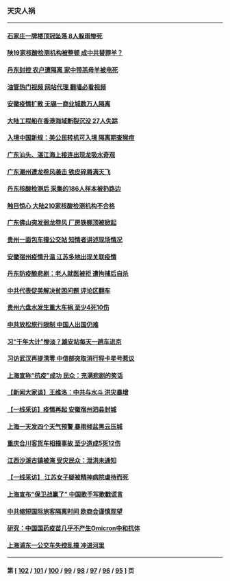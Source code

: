 ### 天灾人祸
---
#### [石家庄一牌楼顶冠坠落 8人躲雨惨死](../../pages/ncid280/n13772948.md?07041645) 
#### [陕19家核酸检测机构被整顿 成中共替罪羊？](../../pages/ncid280/n13772816.md?07041645) 
#### [丹东封控 农户遭隔离 家中带羔母羊被电死](../../pages/ncid280/n13772757.md?07041645) 
#### [油管热门视频 网站代理 翻墙必看视频](http://209.222.30.114:81/youtube.html?07041645)
#### [安徽疫情扩散 无锡一商业城数万人隔离](../../pages/ncid280/n13772567.md?07041645) 
#### [大陆工程船在香港海域断裂沉没 27人失踪](../../pages/ncid280/n13772484.md?07041645) 
#### [入境中国新规：美公民转机可入境 隔离期查猴痘](../../pages/ncid280/n13771991.md?07041645) 
#### [广东汕头、湛江海上接连出现龙吸水奇观](../../pages/ncid280/n13772011.md?07041645) 
#### [广东潮州遭龙卷风袭击 铁皮碎屑满天飞](../../pages/ncid280/n13771997.md?07041645) 
#### [丹东核酸检测后 采集的186人样本被扔路边](../../pages/ncid280/n13771666.md?07041645) 
#### [触目惊心 大陆210家核酸检测机构不合格](../../pages/ncid280/n13771435.md?07041645) 
#### [广东佛山突发弱龙卷风 厂房铁棚顶被掀起](../../pages/ncid280/n13771365.md?07041645) 
#### [贵州一面包车撞公交站 知情者讲述现场情况](../../pages/ncid280/n13771302.md?07041645) 
#### [安徽宿州疫情升温 江苏多地出现关联疫情](../../pages/ncid280/n13771257.md?07041645) 
#### [丹东防疫酿悲剧：老人就医被拒 遭拘捕后自杀](../../pages/ncid280/n13770936.md?07041645) 
#### [中共代表促美解决贫困问题 评论区翻车](../../pages/ncid280/n13770656.md?07041645) 
#### [贵州六盘水发生重大车祸 至少4死10伤](../../pages/ncid280/n13770624.md?07041645) 
#### [中共放松旅行限制 中国人出国仍难](../../pages/ncid280/n13770135.md?07041645) 
#### [习“千年大计”惨淡？雄安站每天一趟车进京](../../pages/ncid280/n13770105.md?07041645) 
#### [习访武汉再提清零 中信部突取消行程卡星号惹议](../../pages/ncid280/n13769962.md?07041645) 
#### [上海宣称“抗疫”成功 民众：充满悲剧的笑话](../../pages/ncid280/n13770034.md?07041645) 
#### [【新闻大家谈】王维洛：中共与水斗 洪灾暴增](../../pages/ncid280/n13769655.md?07041645) 
#### [【一线采访】疫情再起 安徽宿州泗县封城](../../pages/ncid280/n13769890.md?07041645) 
#### [上海一天发四个天气预警 暴雨倾盆黑云压城](../../pages/ncid280/n13769832.md?07041645) 
#### [重庆合川客货车相撞事故 至少造成5死12伤](../../pages/ncid280/n13769875.md?07041645) 
#### [江西沙溪古镇被淹 受灾民众：泄洪未通知](../../pages/ncid280/n13769825.md?07041645) 
#### [【一线采访】 江苏女子疑被精神病院虐待而死](../../pages/ncid280/n13769796.md?07041645) 
#### [上海宣布“保卫战赢了” 中国歌手写歌戳谎言](../../pages/ncid280/n13769442.md?07041645) 
#### [中共缩短国际旅客隔离时间 欧商会谨慎观望](../../pages/ncid280/n13769210.md?07041645) 
#### [研究：中国国药疫苗几乎不产生Omicron中和抗体](../../pages/ncid280/n13769346.md?07041645) 
#### [上海浦东一公交车失控乱撞 冲进河里](../../pages/ncid280/n13769015.md?07041645) 

---
#### 第 [ [102](./102.md?07041645) / [101](./101.md?07041645) / [100](./100.md?07041645) / [99](./99.md?07041645) / [98](./98.md?07041645) / [97](./97.md?07041645) / [96](./96.md?07041645) / [95](./95.md?07041645) ] 页
